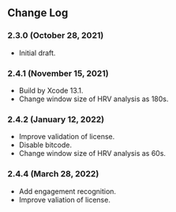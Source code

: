 ## Change Log

### 2.3.0 (October 28, 2021)
- Initial draft.

### 2.4.1 (November 15, 2021)
 - Build by Xcode 13.1.
 - Change window size of HRV analysis as 180s.

### 2.4.2 (January 12, 2022)
 - Improve validation of license.
 - Disable bitcode.
 - Change window size of HRV analysis as 60s.

### 2.4.4 (March 28, 2022)
 - Add engagement recognition.
 - Improve valiation of license.
